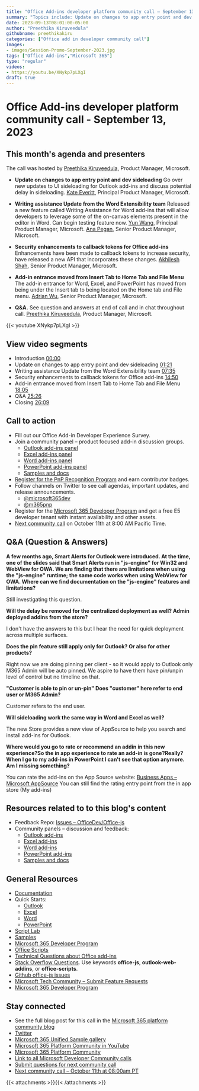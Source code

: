 ```yaml
---
title: "Office Add-ins developer platform community call – September 13, 2023"
summary: "Topics include: Update on changes to app entry point and dev sideloading, writing assistance update from the Word Extensibility team, security enhancements to callback tokens for Office add-ins, and Word/Excel/PowerPoint add-in entrance has moved from Insert tab to Home tab and File menu. Call hosted by Preethika Kiruveedula, Product Manager at Microsoft. Recorded on September 13, 2023."
date: 2023-09-13T08:01:00-05:00
author: "Preethika Kiruveedula"
githubname: preethikakiru
categories: ["Office add in developer community call"]
images:
- images/Session-Promo-September-2023.jpg
tags: ["Office Add-ins","Microsoft 365"]
type: "regular"
videos:
- https://youtu.be/XNykp7pLXgI
draft: true
---
```


# Office Add-ins developer platform community call - September 13, 2023

## This month's agenda and presenters

The call was hosted by [Preethika Kiruveedula](www.linkedin.com/in/preethika-kiruveedula-529b7a148), Product Manager, Microsoft.

* **Update on changes to app entry point and dev sideloading** Go over new updates to UI sideloading for Outlook add-ins and discuss potential delay in sideloading. [Kate Everitt](https://www.linkedin.com/in/kate-everitt-6aa69a3/), Principal Product Manager, Microsoft.

* **Writing assistance Update from the Word Extensibility team** Released a new feature called Writing Assistance for Word add-ins that will allow developers to leverage some of the on-canvas elements present in the editor in Word. Can begin testing feature now. [Yun Wang](https://www.linkedin.com/in/wang-yun-99370463/?originalSubdomain=cn), Principal Product Manager, Microsoft. [Ana Pegan](https://www.linkedin.com/in/anapegan/), Senior Product Manager, Microsoft.

* **Security enhancements to callback tokens for Office add-ins** Enhancements have been made to callback tokens to increase security, have released a new API that incorporates these changes. [Akhilesh Shah](https://www.linkedin.com/in/akhileshshah/), Senior Product Manager, Microsoft.

* **Add-in entrance moved from Insert Tab to Home Tab and File Menu** The add-in entrance for Word, Excel, and PowerPoint has moved from being under the Insert tab to being located on the Home tab and File menu. [Adrian Wu](https://www.linkedin.com/in/adrian-wu-53462582/?originalSubdomain=cn), Senior Product Manager, Microsoft.


* **Q&A.** See question and answers at end of call and in chat throughout call. [Preethika Kiruveedula](www.linkedin.com/in/preethika-kiruveedula-529b7a14), Product Manager, Microsoft.

{{< youtube XNykp7pLXgI >}}

## View video segments

* Introduction [00:00](https://youtu.be/XNykp7pLXgI?t=0)
* Update on changes to app entry point and dev sideloading [01:21](https://www.youtube.com/watch?v=XNykp7pLXgI&t=83s)
* Writing assistance Update from the Word Extensibility team [07:35](https://youtu.be/XNykp7pLXgI?t=455)
* Security enhancements to callback tokens for Office add-ins [14:50](https://youtu.be/XNykp7pLXgI?t=888)
* Add-in entrance moved from Insert Tab to Home Tab and File Menu [18:05](https://youtu.be/XNykp7pLXgI?t=1085)
* Q&A [25:26](https://youtu.be/XNykp7pLXgI?t=1525)
* Closing [26:09](https://youtu.be/XNykp7pLXgI?t=1567)


## Call to action

* Fill out our Office Add-in Developer Experience Survey.
* Join a community panel – product focused add-in discussion groups.
    * [Outlook add-ins panel](https://ux.microsoft.com/Panel/OutlookAddinDeveloper)
    * [Excel add-ins panel](https://ux.microsoft.com/Panel/ExcelAddinDeveloper)
    * [Word add-ins panel](https://ux.microsoft.com/Panel/WordAddinDeveloper)
    * [PowerPoint add-ins panel](https://ux.microsoft.com/Panel/PowerPointAddinDeveloper)
    * [Samples and docs](https://ux.microsoft.com/Panel/OfficeAddinImproveSamplesDocs)
* [Register for the PnP Recognition Program](https://pnp.github.io/recognitionprogram/) and earn contributor badges.
* Follow channels on Twitter to see call agendas, important updates, and release announcements.
    * [@microsoft365dev](https://twitter.com/microsoft365dev)
    * [@m365pnp](https://twitter.com/m365pnp)
* Register for the [Microsoft 365 Developer Program](https://aka.ms/m365/devprogram) and get a free E5 developer tenant with instant availability and other assets.
* [Next community call](https://aka.ms/officeaddinscommunitycall) on October 11th at 8:00 AM Pacific Time.

## Q&A (Question & Answers)

**A few months ago, Smart Alerts for Outlook were introduced. At the time, one of the slides said that Smart Alerts run in "js-engine" for Win32 and WebView for OWA. We are finding that there are limitations when using the "js-engine" runtime; the same code works when using WebView for OWA. Where can we find documentation on the "js-engine" features and limitations?**

Still investigating this question.


**Will the delay be removed for the centralized deployment as well? Admin deployed addins from the store?**

I don't have the answers to this but I hear the need for quick deployment across multiple surfaces.

**Does the pin feature still apply only for Outlook? Or also for other products?**

Right now we are doing pinning per client - so it would apply to Outlook only M365 Admin will be auto pinned. We aspire to have them have pin/unpin level of control but no timeline on that.

**"Customer is able to pin or un-pin" Does "customer" here refer to end user or M365 Admin?**

Customer refers to the end user.

**Will sideloading work the same way in Word and Excel as well?**

 The new Store provides a new view of AppSource to help you search and install add-ins for Outlook.

**Where would you go to rate or recommend an addin in this new experience?So the in app experience to rate an add-in is gone?Really? When I go to my add-ins in PowerPoint I can't see that option anymore. Am I missing something?**

You can rate the add-ins on the App Source website: [Business Apps – Microsoft AppSource](https://appsource.microsoft.com/en-US/marketplace/apps?page=1&product=excel%3Bpowerpoint%3Bword) You can still find the rating entry point from the in app store (My add-ins)


## Resources related to to this blog's content

* Feedback Repo: [Issues – OfficeDev/Office-js](https://github.com/OfficeDev/office-js/issues)
* Community panels – discussion and feedback:
  * [Outlook add-ins](https://ux.microsoft.com/Panel/OutlookAddinDeveloper)
  * [Excel add-ins](https://ux.microsoft.com/Panel/ExcelAddinDeveloper)
  * [Word add-ins ](https://ux.microsoft.com/Panel/WordAddinDeveloper)
  * [PowerPoint add-ins](https://ux.microsoft.com/Panel/PowerPointAddinDeveloper)
  * [Samples and docs](https://ux.microsoft.com/Panel/OfficeAddinImproveSamplesDocs)

## General Resources

* [Documentation](https://aka.ms/office-add-ins-docs)
* Quick Starts:
  * [Outlook](https://learn.microsoft.com/office/dev/add-ins/quickstarts/outlook-quickstart)
  * [Excel](https://learn.microsoft.com/office/dev/add-ins/quickstarts/excel-quickstart-jquery)
  * [Word](https://learn.microsoft.com/office/dev/add-ins/quickstarts/word-quickstart)
  * [PowerPoint](https://learn.microsoft.com/office/dev/add-ins/quickstarts/powerpoint-quickstart)
* [Script Lab](https://aka.ms/getscriptlab)
* [Samples](https://aka.ms/officeaddinsamples)
* [Microsoft 365 Developer Program](https://aka.ms/M365devprogram)
* [Office Scripts](aka.ms/office-scripts-docs)
* [Technical Questions about Office add-ins](https://aka.ms/office-addins-dev-questions)
* [Stack Overflow Questions](https://stackoverflow.com). Use keywords **office-js**, **outlook-web-addins**, or **office-scripts**.
* [Github office-js issues](https://github.com/OfficeDev/office-js/issues)
* [Microsoft Tech Community – Submit Feature Requests](https://aka.ms/m365dev-suggestions)
* [Microsoft 365 Developer Program](https://aka.ms/M365devprogram)

## Stay connected

* See the full blog post for this call in the [Microsoft 365 platform community blog](https://aka.ms/m365pnp/blog)
* [Twitter](https://twitter.com/microsoft365dev)
* [Microsoft 365 Unified Sample gallery](https://aka.ms/community/samples)
* [Microsoft 365 Platform Community in YouTube](https://aka.ms/community/videos)
* [Microsoft 365 Platform Community](https://aka.ms/community/home)
* [Link to all Microsoft Developer Community calls](https://aka.ms/M365DevCalls)
* [Submit questions for next community call](https://aka.ms/officeaddinsform)
* [Next community call – October 11th at 08:00am PT](https://aka.ms/officeaddinscommunitycall)

{{< attachments >}}{{< /attachments >}}

